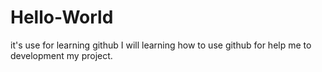 # Hello-World
it's use for learning github
I will learning how to use github for help me to development my project.
